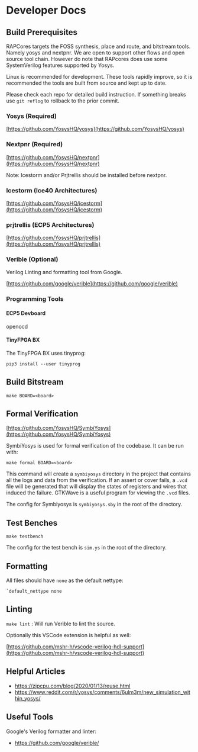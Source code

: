 # Developer Docs

## Build Prerequisites

RAPCores targets the FOSS synthesis, place and route, and bitstream tools. Namely yosys and
nextpnr. We are open to support other flows and open source tool chain. However do note
that RAPcores does use some SystemVerilog features supported by Yosys.

Linux is recommended for development. These tools rapidly improve, so it is recommended
the tools are built from source and kept up to date.

Please check each repo for detailed build instruction.
If something breaks use `git reflog` to rollback to the prior commit.

### Yosys (Required)

[https://github.com/YosysHQ/yosys](https://github.com/YosysHQ/yosys)

### Nextpnr (Required)

[https://github.com/YosysHQ/nextpnr](https://github.com/YosysHQ/nextpnr)

Note: Icestorm and/or Prjtrellis should be installed before nextpnr.

### Icestorm (Ice40 Architectures)

[https://github.com/YosysHQ/icestorm](https://github.com/YosysHQ/icestorm)

### prjtrellis (ECP5 Architectures)

[https://github.com/YosysHQ/prjtrellis](https://github.com/YosysHQ/prjtrellis)


### Verible (Optional)

Verilog Linting and formatting tool from Google.

[https://github.com/google/verible](https://github.com/google/verible)

### Programming Tools

#### ECP5 Devboard

openocd

#### TinyFPGA BX

The TinyFPGA BX uses tinyprog:

`pip3 install --user tinyprog`


## Build Bitstream

`make BOARD=<board>`


## Formal Verification

[https://github.com/YosysHQ/SymbiYosys](https://github.com/YosysHQ/SymbiYosys)

SymbiYosys is used for formal verification of the codebase. It can be run with:

`make formal BOARD=<board>`

This command will create a `symbiyosys` directory in the project that
contains all the logs and data from the verification. If an assert or
cover fails, a `.vcd` file will be generated that will display the states
of registers and wires that induced the failure. GTKWave is a useful
program for viewing the `.vcd` files.

The config for Symbiyosys is `symbiyosys.sby` in the root of the directory.


## Test Benches

`make testbench`

The config for the test bench is `sim.ys` in the root of the directory.

## Formatting

All files should have `none` as the default nettype:

```
`default_nettype none
```

## Linting

`make lint` : Will run Verible to lint the source.

Optionally this VSCode extension is helpful as well:

[https://github.com/mshr-h/vscode-verilog-hdl-support](https://github.com/mshr-h/vscode-verilog-hdl-support)


## Helpful Articles

- https://zipcpu.com/blog/2020/01/13/reuse.html
- https://www.reddit.com/r/yosys/comments/6ulm3m/new_simulation_within_yosys/

## Useful Tools

Google's Verilog formatter and linter:
- https://github.com/google/verible/
